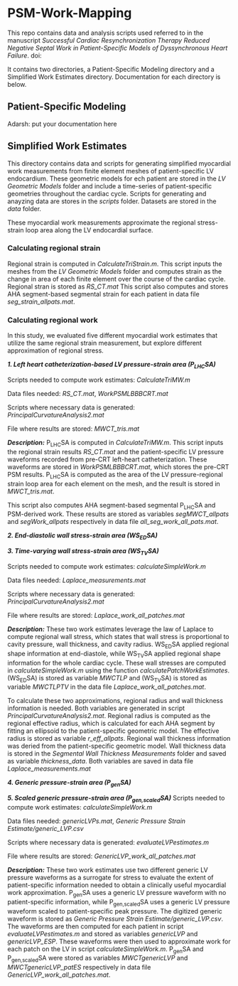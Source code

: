 # PSM-Work-Mapping
This repo contains data and analysis scripts used referred to in the manuscript *Successful Cardiac Resynchronization Therapy Reduced Negative Septal Work in Patient-Specific Models of Dyssynchronous Heart Failure*.  doi: 

It contains two directories, a Patient-Specific Modeling directory and a Simplified Work Estimates directory. Documentation for each directory is below.


## Patient-Specific Modeling
Adarsh: put your documentation here



## Simplified Work Estimates
This directory contains data and scripts for generating simplified myocardial work measurements from finite element meshes of patient-specific LV endocardium. These geometric models for ech patient are stored in the *LV Geometric Models* folder and include a time-series of patient-specific geometries throughout the cardiac cycle. Scripts for generating and anayzing data are stores in the *scripts* folder. Datasets are stored in the *data* folder.  

These myocardial work measurements approximate the regional stress-strain loop area along the LV endocardial surface.

### Calculating regional strain
Regional strain is computed in *CalculateTriStrain.m*. This script inputs the meshes from the *LV Geometric Models* folder and computes strain as the change in area of each finite element over the course of the cardiac cycle. Regional stran is stored as *RS_CT.mat* This script also computes and stores AHA segment-based segmental strain for each patient in data file *seg_strain_allpats.mat*.

### Calculating regional work
In this study, we evaluated five different myocardial work estimates that utilize the same regional strain measurement, but explore different approximation of regional stress.

***1. Left heart catheterization-based LV pressure-strain area (P<sub>LHC</sub>SA)***

   Scripts needed to compute work estimates:  *CalculateTriMW.m*

   Data files needed: *RS_CT.mat*, *WorkPSMLBBBCRT.mat*

   Scripts where necessary data is generated: *PrincipalCurvatureAnalysis2.mat*
   
   File where results are stored: *MWCT_tris.mat*

   ***Description:*** P<sub>LHC</sub>SA is computed in *CalculateTriMW.m*. This script inputs the regional strain results *RS_CT.mat* and the patient-specific LV pressure waveforms recorded from pre-CRT left-heart catheterization. These waveforms are stored in *WorkPSMLBBBCRT.mat*, which stores the pre-CRT PSM results. P<sub>LHC</sub>SA is computed as the area of the LV pressure-regional strain loop area for each element on the mesh, and the result is stored in *MWCT_tris.mat*.

   This script also computes AHA segment-based segmental P<sub>LHC</sub>SA and PSM-derived work. These results are stored as variables *segMWCT_allpats* and *segWork_allpats* respectively in data file *all_seg_work_all_pats.mat*.

***2. End-diastolic wall stress-strain area (WS<sub>ED</sub>SA)***

***3. Time-varying wall stress-strain area (WS<sub>TV</sub>SA)***
   
   Scripts needed to compute work estimates: *calculateSimpleWork.m*
   
   Data files needed: *Laplace_measurements.mat*
   
   Scripts where necessary data is generated: *PrincipalCurvatureAnalysis2.mat*
   
   File where results are stored: *Laplace_work_all_patches.mat*
   
   ***Description:*** These two work estimates leverage the law of Laplace to compute regional wall stress, which states that wall stress is proportional to cavity pressure, wall thickness, and cavity radius. WS<sub>ED</sub>SA applied  regional shape information at end-diastole, while WS<sub>TV</sub>SA applied regional shape information for the whole cardiac cycle. These wall stresses are computed in *calculateSimpleWork.m* using the function *calculatePatchWorkEstimates*. (WS<sub>ED</sub>SA) is stored as variable *MWCTLP* and (WS<sub>TV</sub>SA) is stored as variable *MWCTLPTV* in the data file *Laplace_work_all_patches.mat*.

   To calculate these two approximations, regional radius and wall thickness information is needed. Both variables are generated in script *PrincipalCurvatureAnalysis2.mat*. Regional radius is computed as the regional effective radius, which is calculated for each AHA segment by fitting an ellipsoid to the patient-specific geometric model. The effective radius is stored as variable *r_eff_allpats*. Regional wall thickness information was deried from the patient-specific geometric model. Wall thickness data is stored in the *Segmental Wall Thickness Measurements* folder and saved as variable *thickness_data*. Both variables are saved in data file *Laplace_measurements.mat*

***4. Generic pressure-strain area (P<sub>gen</sub>SA)***

***5. Scaled generic pressure-strain area (P<sub>gen,scaled</sub>SA)***
   Scripts needed to compute work estimates: *calculateSimpleWork.m*
   
   Data files needed: *genericLVPs.mat*, *Generic Pressure Strain Estimate/generic_LVP.csv*
   
   Scripts where necessary data is generated: *evaluateLVPestimates.m*
   
   File where results are stored: *GenericLVP_work_all_patches.mat*
   
   ***Description:*** These two work estimates use two different generic LV pressure waveforms as a surrogate for stress to evaluate the extent of patient-specific information needed to obtain a clinically useful myocardial work approximation. P<sub>gen</sub>SA uses a generic LV pressure waveform with no patient-specific information, while P<sub>gen,scaled</sub>SA uses a generic LV pressure waveform scaled to patient-specific peak pressure. The digitized generic waveform is stored as *Generic Pressure Strain Estimate/generic_LVP.csv*. The waveforms are then computed for each patient in script *evaluateLVPestimates.m* and stored as variables *genericLVP* and *genericLVP_ESP*. These waveforms were then used to approximate work for each patch on the LV in script *calculateSimpleWork.m*. P<sub>gen</sub>SA and P<sub>gen,scaled</sub>SA were stored as variables *MWCTgenericLVP* and *MWCTgenericLVP_patES* respectively in data file *GenericLVP_work_all_patches.mat*.

  
   
  
